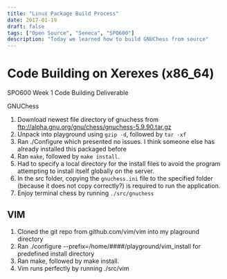 ```yaml
---
title: "Linux Package Build Process"
date: 2017-01-19
draft: false
tags: ["Open Source", "Seneca", "SPO600"]
description: "Today we learned how to build GNUChess from source"
---
```


# Code Building on Xerexes (x86_64)

SPO600 Week 1 Code Building Deliverable

GNUChess

1. Download newest file directory of gnuchess from ftp://alpha.gnu.org/gnu/chess/gnuchess-5.9.90.tar.gz
2. Unpack into playground using `gzip -d`, followed by `tar -xf`
3. Ran ./Configure which presented no issues. I think someone else has already installed this packaged before
4. Ran `make`, followed by `make install`.
5. Had to specify a local directory for the install files to avoid the program attempting to install itself globally on the server.
6. In the src folder, copying the `gnuchess.ini` file to the specified folder (because it does not copy correctly?) is required to run the application.
7. Enjoy terminal chess by running `./src/gnuchess`

## VIM

1. Cloned the git repo from github.com/vim/vim into my plaground directory
2. Ran ./configure --prefix=/home/####/playground/vim_install for predefined install directory
3. Ran make, followed by make install.
4. Vim runs perfectly by running ./src/vim
